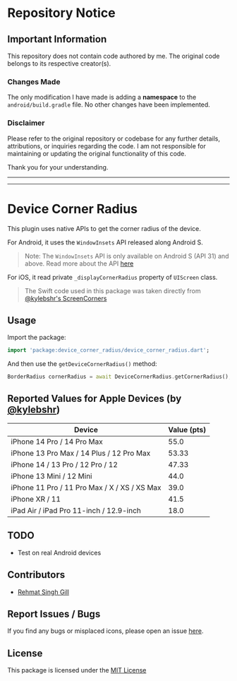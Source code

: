 # Repository Notice

## Important Information

This repository does not contain code authored by me. The original code belongs to its respective creator(s). 

### Changes Made
The only modification I have made is adding a **namespace** to the `android/build.gradle` file. No other changes have been implemented.

### Disclaimer
Please refer to the original repository or codebase for any further details, attributions, or inquiries regarding the code. I am not responsible for maintaining or updating the original functionality of this code.

Thank you for your understanding.

---
---

# Device Corner Radius

This plugin uses native APIs to get the corner radius of the device.

For Android, it uses the `WindowInsets` API released along Android S.
> Note: The `WindowInsets` API is only available on Android S (API 31) and above.
> Read more about the API [here](https://developer.android.com/develop/ui/views/theming/rounded-corners)

For iOS, it read private `_displayCornerRadius` property of `UIScreen` class.
> The Swift code used in this package was taken directly from [@kylebshr's ScreenCorners](https://github.com/kylebshr/ScreenCorners)

## Usage

Import the package:

```dart
import 'package:device_corner_radius/device_corner_radius.dart';
```

And then use the `getDeviceCornerRadius()` method:

```dart
BorderRadius cornerRadius = await DeviceCornerRadius.getCornerRadius();
```

## Reported Values for Apple Devices (by [@kylebshr](https://github.com/kylebshr))

| Device | Value (pts) |
|--|--|
| iPhone 14 Pro / 14 Pro Max | 55.0 |
| iPhone 13 Pro Max / 14 Plus / 12 Pro Max | 53.33 |
| iPhone 14 / 13 Pro / 12 Pro / 12 | 47.33 |
| iPhone 13 Mini / 12 Mini | 44.0 |
| iPhone 11 Pro / 11 Pro Max / X / XS / XS Max | 39.0 |
| iPhone XR / 11 | 41.5 |
| iPad Air / iPad Pro 11-inch / 12.9-inch | 18.0 |

## TODO

- Test on real Android devices

## Contributors

- [Rehmat Singh Gill](https://github.com/rehmatsg)

## Report Issues / Bugs

If you find any bugs or misplaced icons, please open an issue [here](https://github.com/rehmatsg/device_corner_radius/issues).

## License

This package is licensed under the [MIT License](https://github.com/rehmatsg/device_corner_radius/LICENSE)
